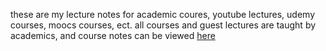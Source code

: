 these are my lecture notes for academic coures, youtube lectures, udemy courses, moocs courses, ect. all courses and guest lectures are taught by academics, and course notes can be viewed [here](https://krisyotam.com/lecture-notes)

